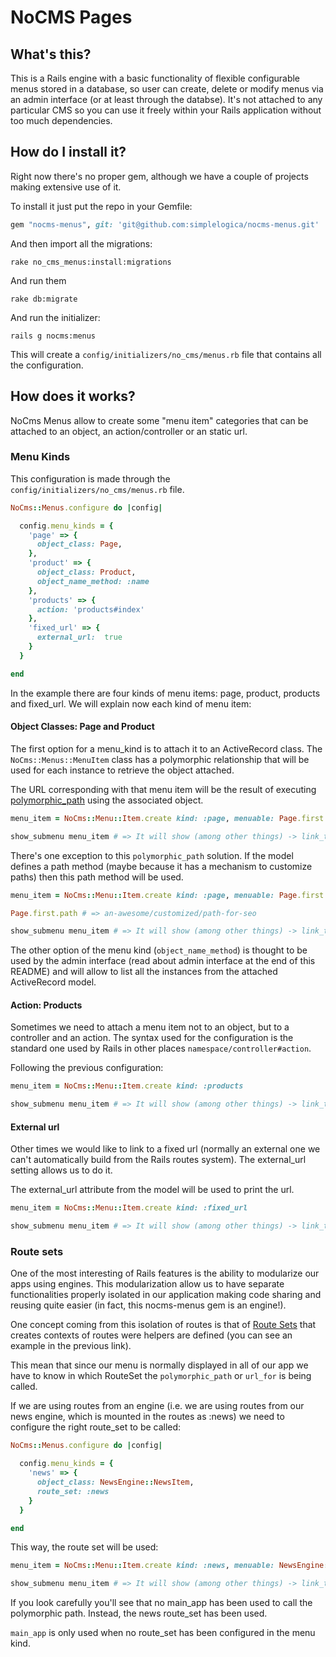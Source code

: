 # NoCMS Pages

## What's this?

This is a Rails engine with a basic functionality of flexible configurable menus stored in a database, so user can create, delete or modify menus via an admin interface (or at least through the databse). It's not attached to any particular CMS so you can use it freely within your Rails application without too much dependencies.

## How do I install it?

Right now there's no proper gem, although we have a couple of projects making extensive use of it.

To install it just put the repo in your Gemfile:

```ruby
gem "nocms-menus", git: 'git@github.com:simplelogica/nocms-menus.git'
```

And then import all the migrations:

```
rake no_cms_menus:install:migrations
```

And run them

```
rake db:migrate
```

And run the initializer:

```
rails g nocms:menus
```

This will create a `config/initializers/no_cms/menus.rb` file that contains all the configuration.

## How does it works?

NoCms Menus allow to create some "menu item" categories that can be attached to an object, an action/controller or an static url.

### Menu Kinds

This configuration is made through the `config/initializers/no_cms/menus.rb` file.

```ruby
NoCms::Menus.configure do |config|

  config.menu_kinds = {
    'page' => {
      object_class: Page,
    },
    'product' => {
      object_class: Product,
      object_name_method: :name
    },
    'products' => {
      action: 'products#index'
    },
    'fixed_url' => {
      external_url:  true
    }
  }

end

```

In the example there are four kinds of menu items: page, product, products and fixed_url. We will explain now each kind of menu item:

#### Object Classes: Page and Product

The first option for a menu_kind is to attach it to an ActiveRecord class. The `NoCms::Menus::MenuItem` class has a polymorphic relationship that will be used for each instance to retrieve the object attached.

The URL corresponding with that menu item will be the result of executing [polymorphic_path](http://api.rubyonrails.org/classes/ActionDispatch/Routing/PolymorphicRoutes.html#method-i-polymorphic_path) using the associated object.

```ruby
menu_item = NoCms::Menu::Item.create kind: :page, menuable: Page.first

show_submenu menu_item # => It will show (among other things) -> link_to(menu_item.name, main_app.polymorphic_path(Page.first))
```

There's one exception to this `polymorphic_path` solution. If the model defines a path method (maybe because it has a mechanism to customize paths) then this path method will be used.

```ruby
menu_item = NoCms::Menu::Item.create kind: :page, menuable: Page.first

Page.first.path # => an-awesome/customized/path-for-seo

show_submenu menu_item # => It will show (among other things) -> link_to(menu_item.name, Page.first.path)
```

The other option of the menu kind (`object_name_method`) is thought to be used by the admin interface (read about admin interface at the end of this README) and will allow to list all the instances from the attached ActiveRecord model.

#### Action: Products

Sometimes we need to attach a menu item not to an object, but to a controller and an action. The syntax used for the configuration is the standard one used by Rails in other places `namespace/controller#action`.

Following the previous configuration:

```ruby
menu_item = NoCms::Menu::Item.create kind: :products

show_submenu menu_item # => It will show (among other things) -> link_to(menu_item.name, main_app.url_for('products#index'))
```

#### External url

Other times we would like to link to a fixed url (normally an external one we can't automatically build from the Rails routes system). The external_url setting allows us to do it.

The external_url attribute from the model will be used to print the url.

```ruby
menu_item = NoCms::Menu::Item.create kind: :fixed_url

show_submenu menu_item # => It will show (among other things) -> link_to(menu_item.name, menu_item.external_url)
```

### Route sets

One of the most interesting of Rails features is the ability to modularize our apps using engines. This modularization allow us to have separate functionalities properly isolated in our application making code sharing and reusing quite easier (in fact, this nocms-menus gem is an engine!).

One concept coming from this isolation of routes is that of [Route Sets](http://guides.rubyonrails.org/engines.html#routes) that creates contexts of routes were helpers are defined (you can see an example in the previous link).

This mean that since our menu is normally displayed in all of our app we have to know in which RouteSet the `polymorphic_path` or `url_for` is being called.

If we are using routes from an engine (i.e. we are using routes from our news engine, which is mounted in the routes as :news) we need to configure the right route_set to be called:

```ruby
NoCms::Menus.configure do |config|

  config.menu_kinds = {
    'news' => {
      object_class: NewsEngine::NewsItem,
      route_set: :news
    }
  }

end
```

This way, the route set will be used:

```ruby
menu_item = NoCms::Menu::Item.create kind: :news, menuable: NewsEngine::NewsItem.first

show_submenu menu_item # => It will show (among other things) -> link_to(menu_item.name, news.polymorphic_path(NewsEngine::NewsItem.first))
```

If you look carefully you'll see that no main_app has been used to call the polymorphic path. Instead, the news route_set has been used.

`main_app` is only used when no route_set has been configured in the menu kind.
